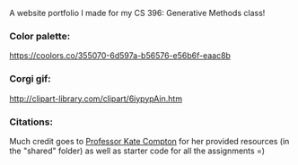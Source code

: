 A website portfolio I made for my CS 396: Generative Methods class!

### Color palette:
https://coolors.co/355070-6d597a-b56576-e56b6f-eaac8b

### Corgi gif:
http://clipart-library.com/clipart/6iypypAin.htm

### Citations:
Much credit goes to [Professor Kate Compton](https://github.com/galaxykate) for her provided resources (in the "shared" folder) as well as starter code for all the assignments =)
